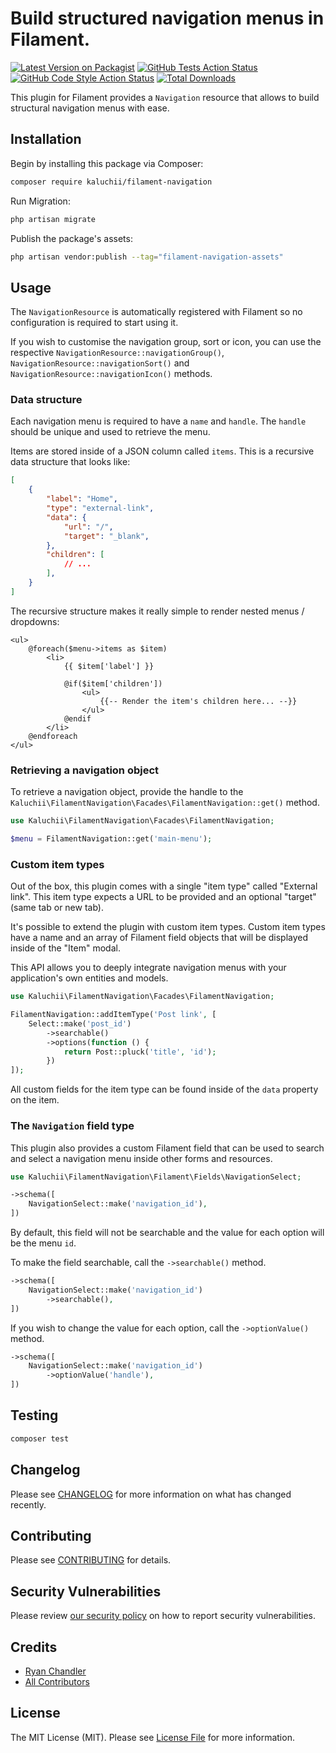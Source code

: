 # Build structured navigation menus in Filament.

[![Latest Version on Packagist](https://img.shields.io/packagist/v/ryangjchandler/filament-navigation.svg?style=flat-square)](https://packagist.org/packages/ryangjchandler/filament-navigation)
[![GitHub Tests Action Status](https://img.shields.io/github/workflow/status/ryangjchandler/filament-navigation/run-tests?label=tests)](https://github.com/ryangjchandler/filament-navigation/actions?query=workflow%3Arun-tests+branch%3Amain)
[![GitHub Code Style Action Status](https://img.shields.io/github/workflow/status/ryangjchandler/filament-navigation/Check%20&%20fix%20styling?label=code%20style)](https://github.com/ryangjchandler/filament-navigation/actions?query=workflow%3A"Check+%26+fix+styling"+branch%3Amain)
[![Total Downloads](https://img.shields.io/packagist/dt/ryangjchandler/filament-navigation.svg?style=flat-square)](https://packagist.org/packages/ryangjchandler/filament-navigation)

This plugin for Filament provides a `Navigation` resource that allows to build structural navigation menus with ease.

## Installation

Begin by installing this package via Composer:

```sh
composer require kaluchii/filament-navigation
```

Run Migration:

```sh
php artisan migrate
```

Publish the package's assets:

```sh
php artisan vendor:publish --tag="filament-navigation-assets"
```

## Usage

The `NavigationResource` is automatically registered with Filament so no configuration is required to start using it.

If you wish to customise the navigation group, sort or icon, you can use the respective `NavigationResource::navigationGroup()`, `NavigationResource::navigationSort()` and `NavigationResource::navigationIcon()` methods.

### Data structure

Each navigation menu is required to have a `name` and `handle`. The `handle` should be unique and used to retrieve the menu.

Items are stored inside of a JSON column called `items`. This is a recursive data structure that looks like:

```json
[
    {
        "label": "Home",
        "type": "external-link",
        "data": {
            "url": "/",
            "target": "_blank",
        },
        "children": [
            // ...
        ],
    }
]
```

The recursive structure makes it really simple to render nested menus / dropdowns:

```blade
<ul>
    @foreach($menu->items as $item)
        <li>
            {{ $item['label'] }}

            @if($item['children'])
                <ul>
                    {{-- Render the item's children here... --}}
                </ul>
            @endif
        </li>
    @endforeach
</ul>
```

### Retrieving a navigation object

To retrieve a navigation object, provide the handle to the `Kaluchii\FilamentNavigation\Facades\FilamentNavigation::get()` method.

```php
use Kaluchii\FilamentNavigation\Facades\FilamentNavigation;

$menu = FilamentNavigation::get('main-menu');
```

### Custom item types

Out of the box, this plugin comes with a single "item type" called "External link". This item type expects a URL to be provided and an optional "target" (same tab or new tab).

It's possible to extend the plugin with custom item types. Custom item types have a name and an array of Filament field objects that will be displayed inside of the "Item" modal.

This API allows you to deeply integrate navigation menus with your application's own entities and models.

```php
use Kaluchii\FilamentNavigation\Facades\FilamentNavigation;

FilamentNavigation::addItemType('Post link', [
    Select::make('post_id')
        ->searchable()
        ->options(function () {
            return Post::pluck('title', 'id');
        })
]);
```

All custom fields for the item type can be found inside of the `data` property on the item.

### The `Navigation` field type

This plugin also provides a custom Filament field that can be used to search and select a navigation menu inside other forms and resources.

```php
use Kaluchii\FilamentNavigation\Filament\Fields\NavigationSelect;

->schema([
    NavigationSelect::make('navigation_id'),
])
```

By default, this field will not be searchable and the value for each option will be the menu `id`.

To make the field searchable, call the `->searchable()` method.

```php
->schema([
    NavigationSelect::make('navigation_id')
        ->searchable(),
])
```

If you wish to change the value for each option, call the `->optionValue()` method.

```php
->schema([
    NavigationSelect::make('navigation_id')
        ->optionValue('handle'),
])
```

## Testing

```bash
composer test
```

## Changelog

Please see [CHANGELOG](CHANGELOG.md) for more information on what has changed recently.

## Contributing

Please see [CONTRIBUTING](.github/CONTRIBUTING.md) for details.

## Security Vulnerabilities

Please review [our security policy](../../security/policy) on how to report security vulnerabilities.

## Credits

- [Ryan Chandler](https://github.com/ryangjchandler)
- [All Contributors](../../contributors)

## License

The MIT License (MIT). Please see [License File](LICENSE.md) for more information.

